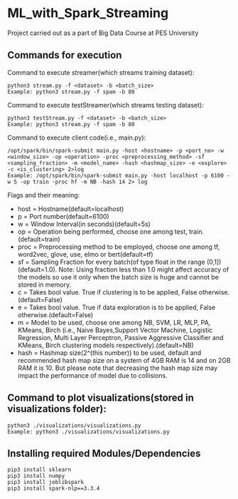 # ML_with_Spark_Streaming
Project carried out as a part of Big Data Course at PES University

## Commands for execution

Command to execute streamer(which streams training dataset):
```console
python3 stream.py -f <dataset> -b <batch_size>
Example: python3 stream.py -f spam -b 80
```

Command to execute testStreamer(which streams testing dataset):
```console
python3 testStream.py -f <dataset> -b <batch_size>
Example: python3 stream.py -f spam -b 80
```

Command to execute client code(i.e., main.py):
```console
/opt/spark/bin/spark-submit main.py -host <hostname> -p <port_no> -w <window_size> -op <operation> -proc <preprocessing_method> -sf <sampling_fraction> -m <model_name> -hash <hashmap_size> -e <explore> -c <is_clustering> 2>log
Example: /opt/spark/bin/spark-submit main.py -host localhost -p 6100 -w 5 -op train -proc hf -m NB -hash 14 2> log
```
Flags and their meaning:    
* host = Hostname(default=localhost)    
* p = Port number(default=6100)    
* w = Window Interval(in seconds)(default=5s)     
* op = Operation being performed, choose one among test, train.(default=train)    
* proc = Preprocessing method to be employed, choose one among tf, word2vec, glove, use, elmo or bert(default=tf)    
* sf = Sampling Fraction for every batch(of type float in the range (0,1]) (default=1.0). Note: Using fraction less than 1.0 might affect accuracy of the models so use it only when the batch size is huge and cannot be stored in memory.     
* c = Takes bool value. True if clustering is to be applied, False otherwise.(default=False)  
* e = Takes bool value. True if data exploration is to be applied, False otherwise.(default=False) 
* m = Model to be used, choose one among NB, SVM, LR, MLP, PA, KMeans, Birch (i.e., Naive Bayes,Support Vector Machine, Logistic Regression, Multi Layer Perceptron, Passive Aggressive Classifier and KMeans, Birch clustering models respectively).(default=NB)   
* hash = Hashmap size(2^(this number)) to be used, default and recommended hash map size on a system of 4GB RAM is 14 and on 2GB RAM it is 10. But please note that decreasing the hash map size may impact the performance of model due to collisions.

## Command to plot visualizations(stored in visualizations folder):
```console
python3 ./visualizations/visualizations.py
Example: python3 ./visualizations/visualizations.py
```

## Installing required Modules/Dependencies
```console
pip3 install sklearn
pip3 install numpy
pip3 install joblibspark
pip3 install spark-nlp==3.3.4
```